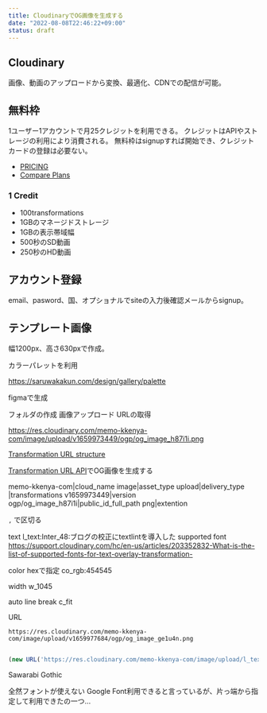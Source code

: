 ```yaml
---
title: CloudinaryでOG画像を生成する
date: "2022-08-08T22:46:22+09:00"
status: draft
---
```


## Cloudinary

画像、動画のアップロードから変換、最適化、CDNでの配信が可能。

## 無料枠

1ユーザー1アカウントで月25クレジットを利用できる。
クレジットはAPIやストレージの利用により消費される。
無料枠はsignupすれば開始でき、クレジットカードの登録は必要ない。

- [PRICING](https://cloudinary.com/pricing)
- [Compare Plans](https://cloudinary.com/pricing/compare-plans)

### 1 Credit

- 100transformations
- 1GBのマネージドストレージ
- 1GBの表示帯域幅
- 500秒のSD動画
- 250秒のHD動画

## アカウント登録

email、pasword、国、オプショナルでsiteの入力後確認メールからsignup。

## テンプレート画像

幅1200px、高さ630pxで作成。

カラーパレットを利用

https://saruwakakun.com/design/gallery/palette

figmaで生成

フォルダの作成
画像アップロード
URLの取得


https://res.cloudinary.com/memo-kkenya-com/image/upload/v1659973449/ogp/og_image_h87i1i.png

[Transformation URL structure](https://cloudinary.com/documentation/image_transformations#transformation_url_structure)

[Transformation URL API](https://cloudinary.com/documentation/transformation_reference)でOG画像を生成する

memo-kkenya-com|cloud_name
image|asset_type
upload|delivery_type
|transformations
v1659973449|version
ogp/og_image_h87i1i|public_id_full_path
png|extention

`,` で区切る

text
l_text:Inter_48:ブログの校正にtextlintを導入した
supported font
https://support.cloudinary.com/hc/en-us/articles/203352832-What-is-the-list-of-supported-fonts-for-text-overlay-transformation-

color
hexで指定
co_rgb:454545

width
w_1045

auto line break
c_fit

URL

```url
https://res.cloudinary.com/memo-kkenya-com/image/upload/v1659977684/ogp/og_image_ge1u4n.png
```

```js

(new URL('https://res.cloudinary.com/memo-kkenya-com/image/upload/l_text:Sawarabi Gothic_48:ブログの校正にtextlintを導入した,co_rgb:454545,w_1045,c_fit/v1659977684/ogp/og_image_ge1u4n.png')).toString()
```

Sawarabi Gothic

全然フォントが使えない
Google Font利用できると言っているが、片っ端から指定して利用できたの一つ...

